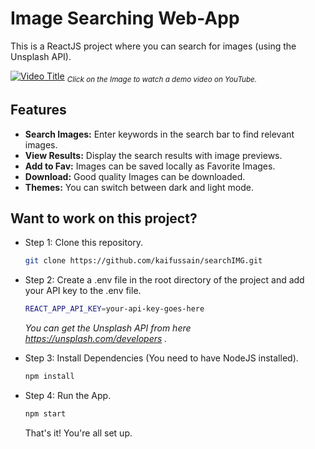 # Image Searching Web-App

This is a ReactJS project where you can search for images (using the Unsplash API).

[![Video Title](https://github.com/kaifussain/searchIMG/assets/113294231/65e935e1-3dfc-493b-9c19-7be099c7be9d)](https://youtu.be/a_D_lDPZ0bY)
<sub>_Click on the Image to watch a demo video on YouTube._<sub>
## Features

- **Search Images:** Enter keywords in the search bar to find relevant images.
- **View Results:** Display the search results with image previews.
- **Add to Fav:** Images can be saved locally as Favorite Images.
- **Download:** Good quality Images can be downloaded.
- **Themes:** You can switch between dark and light mode.

## Want to work on this project?
- Step 1: Clone this repository.
  ```bash
  git clone https://github.com/kaifussain/searchIMG.git
  ```
- Step 2: Create a .env file in the root directory of the project and add your API key to the .env file.
  ```bash
  REACT_APP_API_KEY=your-api-key-goes-here
  ```
  _You can get the Unsplash API from here https://unsplash.com/developers ._
  
- Step 3: Install Dependencies (You need to have NodeJS installed).
  ```bash
  npm install
  ```
- Step 4: Run the App.
  ```bash
  npm start
  ```
  That's it! You're all set up.
